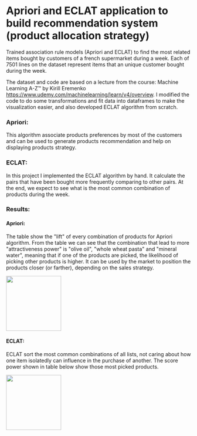 # Apriori and ECLAT application to build recommendation system (product allocation strategy)

Trained association rule models (Apriori and ECLAT) to find the most related items bought by customers of a french supermarket during a week. Each of 7501 lines on the dataset represent items that an unique customer bought during the week.

The dataset and code are based on a lecture from the course: Machine Learning A-Z™ by Kirill Eremenko https://www.udemy.com/machinelearning/learn/v4/overview. I modified the code to do some transformations and fit data into dataframes to make the visualization easier, and also developed ECLAT algorithm from scratch.

### Apriori:
This algorithm associate products preferences by most of the customers and can be used to generate products recommendation and help on displaying products strategy. 

### ECLAT: 
In this project I implemented the ECLAT algorithm by hand. It calculate the pairs that have been bought more frequently comparing to other pairs. At the end, we expect to see what is the most common combination of products during the week.

### Results:

#### Apriori: 
The table show the "lift" of every combination of products for Apriori algorithm. From the table we can see that the combination that lead to more "attractiveness power" is "olive oil", "whole wheat pasta" and "mineral water", meaning that if one of the products are picked, the likelihood of picking other products is higher. It can be used by the market to position the products closer (or farther), depending on the sales strategy.

<img src="https://github.com/amyoshino/Recommendation-System-with-Apriori-and-ECLAT/blob/master/Apriori.png" width="150">

#### ECLAT:
ECLAT sort the most common combinations of all lists, not caring about how one item isolatedly can influence in the purchase of another. The score power shown in table below show those most picked products.

<img src="https://github.com/amyoshino/Recommendation-System-with-Apriori-and-ECLAT/blob/master/ECLAT_Pair.png" width="150">



